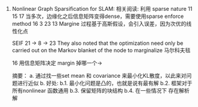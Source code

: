 <!--
 * @Author: Liu Weilong
 * @Date: 2021-03-31 15:37:19
 * @LastEditors: Liu Weilong 
 * @LastEditTime: 2021-03-31 15:56:01
 * @FilePath: /3rd-test-learning/doc/slam_back_end/paper_reading.md
 * @Description: 
-->
1. Nonlinear Graph Sparsification for SLAM:
   相关阅读: 利用 sparse nature 11 15 17 
   当多次，边缘化之后信息矩阵变得dense，需要使用sparse enforce method 16 3 23 13 
   Margine 过程基于高斯假设，会引入误差，因为次优的线性化点

   SEIF 21 -> 8 -> 23 They also noted that the
    optimization need only be carried out on the Markov blanket of
    the node to marginalize
    马尔科夫毯

   16 用信息矩阵决定 margin 掉哪一个-> 

   摘要：
   a. 通过找一些set mean 和 covariance 来最小化KL散度，以此来对问题进行近似
   b. 好处: b.1. 最小化问题是凸的，也就是说有最有解 b.2. 框架对于所有nonlinear 函数通用 b.3. 保留矩阵的块结构
           b.4. 在一些情况下 存在解析解

   
